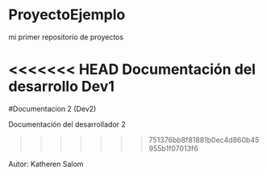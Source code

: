# ProyectoEjemplo
mi primer repositorio de proyectos

<<<<<<< HEAD
Documentación del desarrollo Dev1
=======
#Documentacion 2 (Dev2)

Documentación del desarrollador 2
>>>>>>> 751376bb8f81881b0ec4d860b45955b1f07013f6

Autor: Katheren Salom
